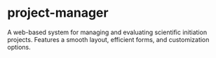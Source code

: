 # project-manager
A web-based system for managing and evaluating scientific initiation projects. Features a smooth layout, efficient forms, and customization options.
